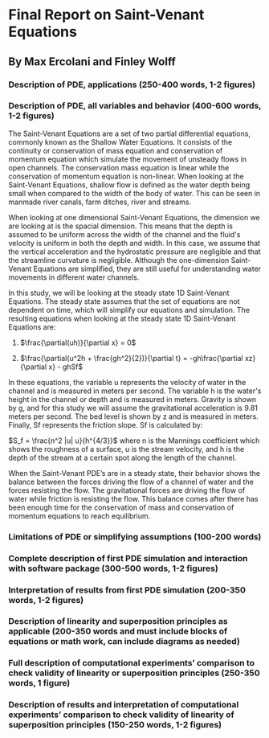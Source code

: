 # Final Report on Saint-Venant Equations
## By Max Ercolani and Finley Wolff

### Description of PDE, applications (250-400 words, 1-2 figures)

### Description of PDE, all variables and behavior (400-600 words, 1-2 figures)

The Saint-Venant Equations are a set of two partial differential equations, commonly known as the Shallow Water Equations. It consists of the continuity or conservation of mass equation and conservation of momentum equation which simulate the movement of unsteady flows in open channels. The conservation mass equation is linear while the conservation of momentum equation is non-linear. When looking at the Saint-Venant Equations, shallow flow is defined as the water depth being small when compared to the width of the body of water. This can be seen in manmade river canals, farm ditches, river and streams. 

When looking at one dimensional Saint-Venant Equations, the dimension we are looking at is the spacial dimension. This means that the depth is assumed to be uniform across the width of the channel and the fluid's velocity is uniform in both the depth and width. In this case, we assume that the vertical acceleration and the hydrostatic pressure are negligible and that the streamline curvature is negligible. Although the one-dimension Saint-Venant Equations are simplified, they are still useful for understanding water movements in different water channels. 

In this study, we will be looking at the steady state 1D Saint-Venant Equations. The steady state assumes that the set of equations are not dependent on time, which will simplify our equations and simulation. The resulting equations when looking at the steady state 1D Saint-Venant Equations are:  

1) $\frac{\partial(uh)}{\partial x} = 0$

2) $\frac{\partial(u^2h + \frac{gh^2}{2})}{\partial t} = -gh\frac{\partial xz}{\partial x} - ghSf$

In these equations, the variable u represents the velocity of water in the channel and is measured in meters per second. The variable h is the water's height in the channel or depth and is measured in meters. Gravity is shown by g, and for this study we will assume the gravitational acceleration is 9.81 meters per second. The bed level is shown by z and is measured in meters. Finally, Sf represents the friction slope. Sf is calculated by: 

$S_f = \frac{n^2 |u| u}{h^{4/3}}$
where n is the Mannings coefficient which shows the roughness of a surface, u is the stream velocity, and h is the depth of the stream at a certain spot along the length of the channel. 

When the Saint-Venant PDE’s are in a steady state, their behavior shows the balance between the forces driving the flow of a channel of water and the forces resisting the flow. The gravitational forces are driving the flow of water while friction is resisting the flow. This balance comes after there has been enough time for the conservation of mass and conservation of momentum equations to reach equilibrium.  

### Limitations of PDE or simplifying assumptions (100-200 words)

### Complete description of first PDE simulation and interaction with software package (300-500 words, 1-2 figures)

### Interpretation of results from first PDE simulation (200-350 words, 1-2 figures)

### Description of linearity and superposition principles as applicable (200-350 words and must include blocks of equations or math work, can include diagrams as needed)

### Full description of computational experiments’ comparison to check validity of linearity or superposition principles (250-350 words, 1 figure)

### Description of results and interpretation of computational experiments’ comparison to check validity of linearity of superposition principles (150-250 words, 1-2 figures)
